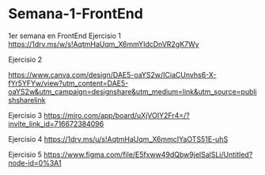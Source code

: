 # Semana-1-FrontEnd
1er semana en FrontEnd
Ejercisio 1           https://1drv.ms/w/s!AqtmHaUqm_X6mmYIdcDnVR2gK7Wy

Ejercisio 2

https://www.canva.com/design/DAE5-oaYS2w/ICiaCUnvhs6-X-fYr5YFYw/view?utm_content=DAE5-oaYS2w&utm_campaign=designshare&utm_medium=link&utm_source=publishsharelink

Ejercisio 3           https://miro.com/app/board/uXjVOIY2Fr4=/?invite_link_id=716672384096

Ejercisio 4           https://1drv.ms/u/s!AqtmHaUqm_X6mmcIYaOTS51E-uhS

Ejercisio 5           https://www.figma.com/file/E5fxww49dQbw9jelSalSLi/Untitled?node-id=0%3A1
